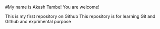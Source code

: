 #My name is Akash Tambe! You are welcome!

This is my first repository on Github
This repository is for learning Git and Github and exprimental purpose
